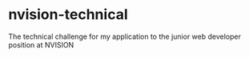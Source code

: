 # nvision-technical
The technical challenge for my application to the junior web developer position at NVISION
